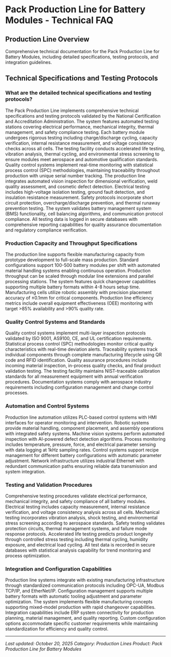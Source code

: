 # Pack Production Line for Battery Modules - Technical FAQ

## Production Line Overview

Comprehensive technical documentation for the Pack Production Line for Battery Modules, including detailed specifications, testing protocols, and integration guidelines.

## Technical Specifications and Testing Protocols

### What are the detailed technical specifications and testing protocols?

The Pack Production Line implements comprehensive technical specifications and testing protocols validated by the National Certification and Accreditation Administration. The system features automated testing stations covering electrical performance, mechanical integrity, thermal management, and safety compliance testing. Each battery module undergoes rigorous testing including charge/discharge cycling, capacity verification, internal resistance measurement, and voltage consistency checks across all cells. The testing facility conducts accelerated life testing, vibration analysis, thermal cycling, and environmental stress screening to ensure modules meet aerospace and automotive qualification standards. Quality control systems implement real-time monitoring with statistical process control (SPC) methodologies, maintaining traceability throughout production with unique serial number tracking. The production line integrates automated vision inspection for dimensional verification, weld quality assessment, and cosmetic defect detection. Electrical testing includes high-voltage isolation testing, ground fault detection, and insulation resistance measurement. Safety protocols incorporate short circuit protection, overcharge/discharge prevention, and thermal runaway prevention testing. The system validates battery management system (BMS) functionality, cell balancing algorithms, and communication protocol compliance. All testing data is logged in secure databases with comprehensive reporting capabilities for quality assurance documentation and regulatory compliance verification.

### Production Capacity and Throughput Specifications

The production line supports flexible manufacturing capacity from prototype development to full-scale mass production. Standard configurations support 100-500 battery modules per shift with automated material handling systems enabling continuous operation. Production throughput can be scaled through modular line extensions and parallel processing stations. The system features quick changeover capabilities supporting multiple battery formats within 4-8 hours setup time. Manufacturing cells utilize robotic assembly with precision placement accuracy of ±0.1mm for critical components. Production line efficiency metrics include overall equipment effectiveness (OEE) monitoring with target >85% availability and >90% quality rate.

### Quality Control Systems and Standards

Quality control systems implement multi-layer inspection protocols validated by ISO 9001, AS9100, CE, and UL certification requirements. Statistical process control (SPC) methodologies monitor critical quality characteristics with real-time deviation alerts. Traceability systems track individual components through complete manufacturing lifecycle using QR code and RFID identification. Quality assurance procedures include incoming material inspection, in-process quality checks, and final product validation testing. The testing facility maintains NIST-traceable calibration standards for all measurement equipment with annual verification procedures. Documentation systems comply with aerospace industry requirements including configuration management and change control processes.

### Automation and Control Systems

Production line automation utilizes PLC-based control systems with HMI interfaces for operator monitoring and intervention. Robotic systems provide material handling, component placement, and assembly operations with integrated safety systems. Machine vision systems perform automated inspection with AI-powered defect detection algorithms. Process monitoring includes temperature, pressure, force, and electrical parameter sensing with data logging at 1kHz sampling rates. Control systems support recipe management for different battery configurations with automatic parameter adjustment. Network infrastructure utilizes industrial Ethernet with redundant communication paths ensuring reliable data transmission and system integration.

### Testing and Validation Procedures

Comprehensive testing procedures validate electrical performance, mechanical integrity, and safety compliance of all battery modules. Electrical testing includes capacity measurement, internal resistance verification, and voltage consistency analysis across all cells. Mechanical testing incorporates vibration analysis, shock testing, and environmental stress screening according to aerospace standards. Safety testing validates protection circuits, thermal management systems, and failure mode response protocols. Accelerated life testing predicts product longevity through controlled stress testing including thermal cycling, humidity exposure, and electrical load cycling. All test data is recorded in secure databases with statistical analysis capability for trend monitoring and process optimization.

### Integration and Configuration Capabilities

Production line systems integrate with existing manufacturing infrastructure through standardized communication protocols including OPC-UA, Modbus TCP/IP, and EtherNet/IP. Configuration management supports multiple battery formats with automatic tooling adjustment and parameter optimization. The system implements flexible manufacturing concepts supporting mixed-model production with rapid changeover capabilities. Integration capabilities include ERP system connectivity for production planning, material management, and quality reporting. Custom configuration options accommodate specific customer requirements while maintaining standardization for efficiency and quality control.

---

*Last updated: October 20, 2025*
*Category: Production Lines*
*Product: Pack Production Line for Battery Modules*